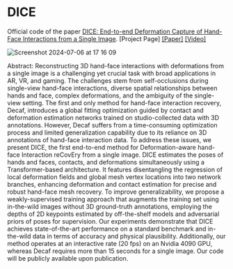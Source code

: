 # DICE
Official code of the paper [DICE: End-to-end Deformation Capture of Hand-Face Interactions from a Single Image](https://arxiv.org/abs/2406.17988).
[Project Page] [[Paper]](https://arxiv.org/abs/2406.17988) [[Video]](https://www.youtube.com/watch?v=4ZuZveSElWE)

![Screenshot 2024-07-06 at 17 16 09](https://github.com/Qingxuan-Wu/DICE/assets/174913120/1c9494e3-d2f3-4f39-891d-dc0efcf49cd5)

Abstract: Reconstructing 3D hand-face interactions with deformations from a single image is a challenging yet crucial task with broad applications in AR, VR, and gaming. The challenges stem from self-occlusions during single-view hand-face interactions, diverse spatial relationships between hands and face, complex deformations, and the ambiguity of the single-view setting. The first and only method for hand-face interaction recovery, Decaf, introduces a global fitting optimization guided by contact and deformation estimation networks trained on studio-collected data with 3D annotations. However, Decaf suffers from a time-consuming optimization process and limited generalization capability due to its reliance on 3D annotations of hand-face interaction data. To address these issues, we present DICE, the first end-to-end method for Deformation-aware hand-face Interaction reCovEry from a single image. DICE estimates the poses of hands and faces, contacts, and deformations simultaneously using a Transformer-based architecture. It features disentangling the regression of local deformation fields and global mesh vertex locations into two network branches, enhancing deformation and contact estimation for precise and robust hand-face mesh recovery. To improve generalizability, we propose a weakly-supervised training approach that augments the training set using in-the-wild images without 3D ground-truth annotations, employing the depths of 2D keypoints estimated by off-the-shelf models and adversarial priors of poses for supervision. Our experiments demonstrate that DICE achieves state-of-the-art performance on a standard benchmark and in-the-wild data in terms of accuracy and physical plausibility. Additionally, our method operates at an interactive rate (20 fps) on an Nvidia 4090 GPU, whereas Decaf requires more than 15 seconds for a single image. Our code will be publicly available upon publication.
